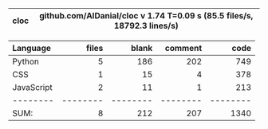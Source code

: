 cloc|github.com/AlDanial/cloc v 1.74  T=0.09 s (85.5 files/s, 18792.3 lines/s)
--- | ---

Language|files|blank|comment|code
:-------|-------:|-------:|-------:|-------:
Python|5|186|202|749
CSS|1|15|4|378
JavaScript|2|11|1|213
--------|--------|--------|--------|--------
SUM:|8|212|207|1340
